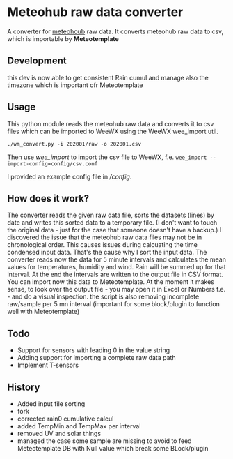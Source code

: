 # Meteohub raw data converter
A converter for [meteohoub](https://wiki.meteohub.de/Main_Page) raw data.
It converts meteohub raw data to csv, which is importable by **Meteotemplate**
## Development
this dev is now able to get consistent Rain cumul and manage also the timezone which is important ofr Meteotemplate

## Usage
This python module reads the meteohub raw data and converts it to csv files which can be imported to WeeWX using the WeeWX wee_import util.

`./wm_convert.py -i 202001/raw -o 202001.csv`

Then use *wee_import* to import the csv file to WeeWX, f.e. `wee_import --import-config=config/csv.conf`

I provided an example config file in */config*.

## How does it work?
The converter reads the given raw data file, sorts the datasets (lines) by date and writes this sorted data to a temporary file. (I don't want to touch the original data - just for the case that someone doesn't have a backup.) I discovered the issue that the meteohub raw data files may not be in chronological order. This causes issues during calcuating the time condensed input data. That's the cause why I sort the input data.
The converter reads now the data for 5 minute intervals and calculates the mean values for temperatures, humidity and wind. Rain will be summed up for that interval.
At the end the intervals are written to the output file in CSV format. You can import now this data to Meteotemplate. At the moment it makes sense, to look over the output file - you may open it in Excel or Numbers f.e. - and do a visual inspection.
the script is also removing incomplete raw/sample per 5 mn interval (important for some block/plugin to function well with Meteotemplate)

## Todo
- Support for sensors with leading 0 in the value string
- Adding support for importing a complete raw data path
- Implement T-sensors

## History
- Added input file sorting 
- fork
- corrected rain0 cumulative calcul
- added TempMin and TempMax per interval
- removed UV and solar things
- managed the case some sample are missing to avoid to feed Meteotemplate DB with Null value which break some BLock/plugin
